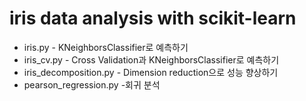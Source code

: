 # iris data analysis with scikit-learn

* iris.py - KNeighborsClassifier로 예측하기
* iris_cv.py - Cross Validation과 KNeighborsClassifier로 예측하기
* iris_decomposition.py - Dimension reduction으로 성능 향상하기
* pearson_regression.py -회귀 분석
